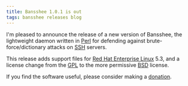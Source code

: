 ```yaml
---
title: Bansshee 1.0.1 is out
tags: bansshee releases blog
---
```


I'm pleased to announce the release of a new version of Bansshee, the lightweight daemon written in [Perl](/wiki/Perl) for defending against brute-force/dictionary attacks on [SSH](/wiki/SSH) servers.

This release adds support files for [Red Hat Enterprise Linux](/wiki/Red_Hat_Enterprise_Linux) 5.3, and a license change from the [GPL](/wiki/GPL) to the more permissive [BSD](/wiki/BSD) license.

If you find the software useful, please consider making a [donation](http://typechecked.net/a/products/bansshee/#donations).
